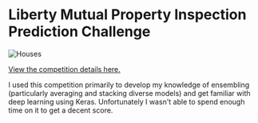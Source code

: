 # Liberty Mutual Property Inspection Prediction Challenge

<img src="https://kaggle2.blob.core.windows.net/competitions/kaggle/4471/media/houses.png" alt="Houses" title="Houses">

<a href="https://www.kaggle.com/c/liberty-mutual-group-property-inspection-prediction">View the competition details here.</a><br/>

I used this competition primarily to develop my knowledge of ensembling (particularly averaging and stacking diverse models) and get familiar with deep learning using Keras.  Unfortunately I wasn't able to spend enough time on it to get a decent score.
